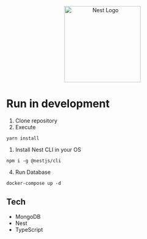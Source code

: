 <p align="center">
  <a href="http://nestjs.com/" target="blank"><img src="https://nestjs.com/img/logo-small.svg" width="200" alt="Nest Logo" /></a>
</p>

# Run in development

1. Clone repository
2. Execute

```
yarn install
```

1. Install Nest CLI in your OS

```
npm i -g @nestjs/cli
```

4. Run Database

```
docker-compose up -d
```

## Tech

- MongoDB
- Nest
- TypeScript
